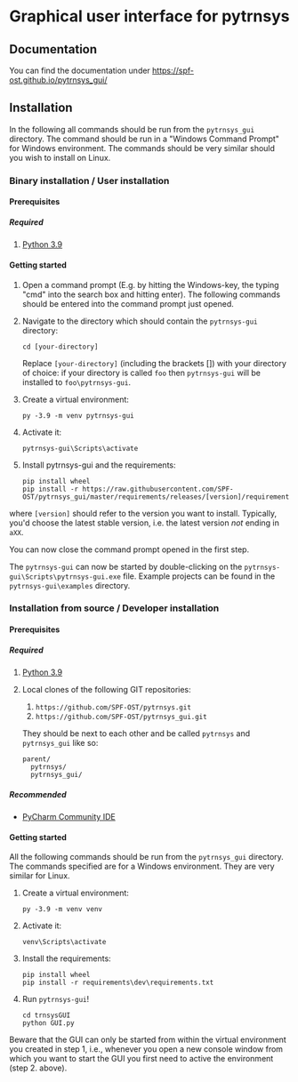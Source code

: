 # Graphical user interface for pytrnsys

## Documentation

You can find the documentation under https://spf-ost.github.io/pytrnsys_gui/ 

## Installation

In the following all commands should be run from the `pytrnsys_gui` directory. The command should be run in a 
"Windows Command Prompt" for Windows environment. The commands should be very similar should you wish to install on
Linux.

### Binary installation / User installation

#### Prerequisites

##### Required

1. [Python 3.9](https://www.python.org/downloads/)

#### Getting started

1. Open a command prompt (E.g. by hitting the Windows-key, the typing "cmd" 
   into the search box and hitting enter). The following commands should be entered
   into the command prompt just opened.

1. Navigate to the directory which should contain the `pytrnsys-gui` directory:
    ```commandline
    cd [your-directory]
    ```
   Replace `[your-directory]` (including the brackets []) with your directory of choice: if your
directory is called `foo` then `pytrnsys-gui` will be installed to `foo\pytrnsys-gui`.
   
1. Create a virtual environment:
    ```commandline
    py -3.9 -m venv pytrnsys-gui
    ```
1. Activate it:
    ```commandline
    pytrnsys-gui\Scripts\activate
    ```
1. Install pytrnsys-gui and the requirements:
    ```commandline
    pip install wheel
    pip install -r https://raw.githubusercontent.com/SPF-OST/pytrnsys_gui/master/requirements/releases/[version]/requirements.txt
    ```
where `[version]` should refer to the version you want to install. Typically, you'd choose the latest stable version,
i.e. the latest version *not* ending in `aXX`.

You can now close the command prompt opened in the first step.

The `pytrnsys-gui` can now be started by double-clicking on the 
`pytrnsys-gui\Scripts\pytrnsys-gui.exe` file. Example projects can be found in the
`pytrnsys-gui\examples` directory.


### Installation from source / Developer installation

#### Prerequisites

##### Required

1. [Python 3.9](https://www.python.org/downloads/)
1. Local clones of the following GIT repositories:
    1. `https://github.com/SPF-OST/pytrnsys.git`
    1. `https://github.com/SPF-OST/pytrnsys_gui.git`

    They should be next to each other and be called `pytrnsys` and `pytrnsys_gui` like so:
    ```
    parent/
      pytrnsys/
      pytrnsys_gui/
    ```

##### Recommended
* [PyCharm Community IDE](https://www.jetbrains.com/pycharm/downloa)

#### Getting started

All the following commands should be run from the `pytrnsys_gui` directory. The commands
specified are for a Windows environment. They are very similar for Linux.

1. Create a virtual environment:
    ```commandline
    py -3.9 -m venv venv
    ```
1. Activate it:
    ```commandline
    venv\Scripts\activate
    ```
1. Install the requirements:
    ```commandline
    pip install wheel
    pip install -r requirements\dev\requirements.txt
    ```
1. Run `pytrnsys-gui`!
    ```commandline
    cd trnsysGUI
    python GUI.py
    ```
    
Beware that the GUI can only be started from within the virtual environment you created in step 1, i.e., whenever you open a new console window from which you want to start the GUI you first need to active the environment (step 2. above).

